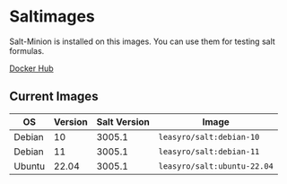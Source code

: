 # Saltimages

Salt-Minion is installed on this images.
You can use them for testing salt formulas.

[Docker Hub](https://hub.docker.com/r/leasyro/salt)

## Current Images

| OS     | Version | Salt Version | Image                       |
| ------ | ------- | ------------ | --------------------------- |
| Debian | 10      | 3005.1       | `leasyro/salt:debian-10`    |
| Debian | 11      | 3005.1       | `leasyro/salt:debian-11`    |
| Ubuntu | 22.04   | 3005.1       | `leasyro/salt:ubuntu-22.04` |
